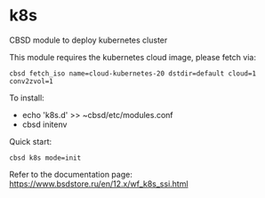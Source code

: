 # k8s
CBSD module to deploy kubernetes cluster

This module requires the kubernetes cloud image, please fetch via:

  `cbsd fetch_iso name=cloud-kubernetes-20 dstdir=default cloud=1 conv2zvol=1`

To install:

  - echo 'k8s.d' >> ~cbsd/etc/modules.conf
  - cbsd initenv

Quick start:

  `cbsd k8s mode=init`

  Refer to the documentation page: https://www.bsdstore.ru/en/12.x/wf_k8s_ssi.html
